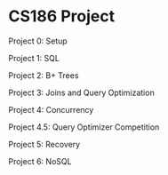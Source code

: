 # CS186 Project

Project 0: Setup

Project 1: SQL

Project 2: B+ Trees

Project 3: Joins and Query Optimization

Project 4: Concurrency

Project 4.5: Query Optimizer Competition

Project 5: Recovery

Project 6: NoSQL